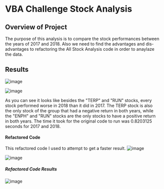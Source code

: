 # VBA Challenge Stock Analysis

## Overview of Project
The purpose of this analysis is to compare the stock performances between the years of 2017 and 2018. Also we need to find the advantages and dis-advantages to refactoring the All Stock Analysis code in order to anaylaze the data.

## Results

![image](https://user-images.githubusercontent.com/106887052/175757819-feb99cd1-4e67-472b-ab9c-8f561fe8ed21.png)

![image](https://user-images.githubusercontent.com/106887052/175757984-b0b510e5-1e43-4055-aa47-4c09e123ebd6.png)

As you can see it looks like besides the "TERP" and "RUN" stocks, every stock performed worse in 2018 than it did in 2017. The TERP stock is also the only stock of the group that had a negative return in both years, while the "ENPH" and "RUN" stocks are the only stocks to have a positive return in both years. The time it took for the original code to run was 0.8203125 seconds for 2017 and 2018.

#### Refactored Code
This refactored code I used to attempt to get a faster result.
![image](https://user-images.githubusercontent.com/106887052/175758425-375d5b60-d6b6-4666-8fef-6984c20fa76f.png)

![image](https://user-images.githubusercontent.com/106887052/175758447-1ec65363-9440-4e44-a549-cab1c24a2752.png)

##### Refactored Code Results

![image](https://user-images.githubusercontent.com/106887052/175758555-c5498fc2-fe28-448a-9ff9-b8106a8ebbfe.png)
